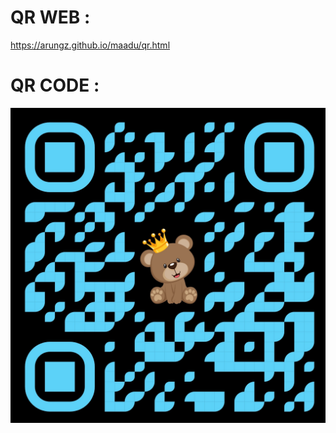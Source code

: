 QR WEB :
=========
https://arungz.github.io/maadu/qr.html

 QR CODE :
=========
![Kannu Kutty](https://github.com/Arungz/maadu/blob/master/maadu.jpeg)
<p align="center"> 
